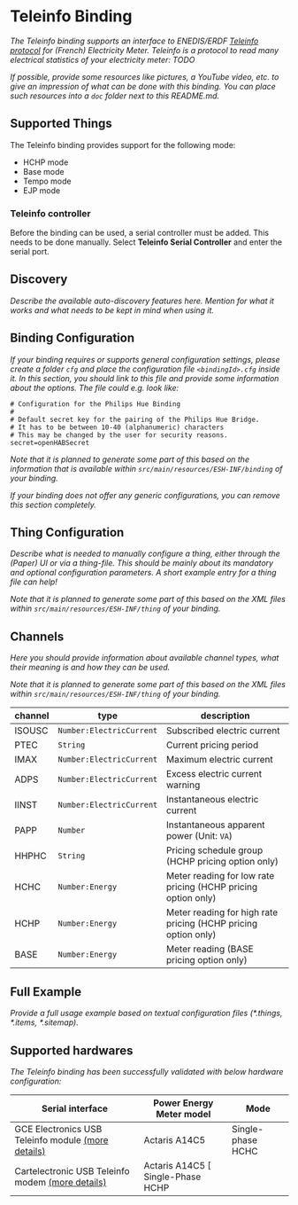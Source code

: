 # Teleinfo Binding

_The Teleinfo binding supports an interface to ENEDIS/ERDF [Teleinfo protocol](http://www.linuxembarque.free.fr/electro/compt_energie/specifications_techniques_edf_teleinfo.pdf) for (French) Electricity Meter._
_Teleinfo is a protocol to read many electrical statistics of your electricity meter: TODO_



_If possible, provide some resources like pictures, a YouTube video, etc. to give an impression of what can be done with this binding. You can place such resources into a `doc` folder next to this README.md._

## Supported Things

The Teleinfo binding provides support for the following mode:

- HCHP mode
- Base mode
- Tempo mode
- EJP mode

### Teleinfo controller

Before the binding can be used, a serial controller must be added. This needs to be done manually. Select __Teleinfo Serial Controller__ and enter the serial port.


## Discovery

_Describe the available auto-discovery features here. Mention for what it works and what needs to be kept in mind when using it._

## Binding Configuration

_If your binding requires or supports general configuration settings, please create a folder ```cfg``` and place the configuration file ```<bindingId>.cfg``` inside it. In this section, you should link to this file and provide some information about the options. The file could e.g. look like:_

```
# Configuration for the Philips Hue Binding
#
# Default secret key for the pairing of the Philips Hue Bridge.
# It has to be between 10-40 (alphanumeric) characters
# This may be changed by the user for security reasons.
secret=openHABSecret
```

_Note that it is planned to generate some part of this based on the information that is available within ```src/main/resources/ESH-INF/binding``` of your binding._

_If your binding does not offer any generic configurations, you can remove this section completely._

## Thing Configuration

_Describe what is needed to manually configure a thing, either through the (Paper) UI or via a thing-file. This should be mainly about its mandatory and optional configuration parameters. A short example entry for a thing file can help!_

_Note that it is planned to generate some part of this based on the XML files within ```src/main/resources/ESH-INF/thing``` of your binding._

## Channels

_Here you should provide information about available channel types, what their meaning is and how they can be used._

_Note that it is planned to generate some part of this based on the XML files within ```src/main/resources/ESH-INF/thing``` of your binding._

| channel  | type                        | description                                                    |
|----------|-----------------------------|----------------------------------------------------------------|
| ISOUSC   | `Number:ElectricCurrent` | Subscribed electric current                                    |
| PTEC     | `String`                   | Current pricing period                                         |
| IMAX     | `Number:ElectricCurrent` | Maximum electric current                                       |
| ADPS     | `Number:ElectricCurrent` | Excess electric current warning                                |
| IINST    | `Number:ElectricCurrent` | Instantaneous electric current                                 |
| PAPP     | `Number`                   | Instantaneous apparent power (Unit: `VA`)            |
| HHPHC    | `String`                   | Pricing schedule group (HCHP pricing option only)              | 
| HCHC     | `Number:Energy`           | Meter reading for low rate pricing (HCHP pricing option only)  | 
| HCHP     | `Number:Energy`           | Meter reading for high rate pricing (HCHP pricing option only) |
| BASE     | `Number:Energy`           | Meter reading (BASE pricing option only)                       |


## Full Example

_Provide a full usage example based on textual configuration files (*.things, *.items, *.sitemap)._

## Supported hardwares

_The Teleinfo binding has been successfully validated with below hardware configuration:_

| Serial interface | Power Energy Meter model    | Mode                   |
|----------|--------|------------------------------|
| GCE Electronics USB Teleinfo module [(more details)](http://gce-electronics.com/fr/usb/655-module-teleinfo-usb.html) | Actaris A14C5 | Single-phase HCHC  |
| Cartelectronic USB Teleinfo modem [(more details)](https://www.cartelectronic.fr/teleinfo-compteur-enedis/17-teleinfo-1-compteur-usb-rail-din-3760313520028.html) | Actaris A14C5 [ Single-Phase HCHP |


